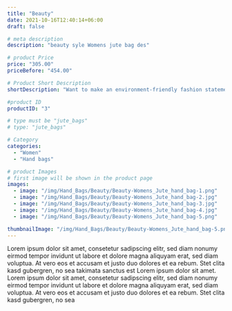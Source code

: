 ```yaml
---
title: "Beauty"
date: 2021-10-16T12:40:14+06:00
draft: false

# meta description
description: "beauty syle Womens jute bag des"

# product Price
price: "305.00"
priceBefore: "454.00"

# Product Short Description
shortDescription: "Want to make an environment-friendly fashion statement among your peer group? Flaunt your versatility with this striking red beauty."

#product ID
productID: "3"

# type must be "jute_bags"
# type: "jute_bags"

# Category
categories:
  - "Women"
  - "Hand bags"

# product Images
# first image will be shown in the product page
images:
  - image: "/img/Hand_Bags/Beauty/Beauty-Womens_Jute_hand_bag-1.png"
  - image: "/img/Hand_Bags/Beauty/Beauty-Womens_Jute_hand_bag-2.jpg"
  - image: "/img/Hand_Bags/Beauty/Beauty-Womens_Jute_hand_bag-3.jpg"
  - image: "/img/Hand_Bags/Beauty/Beauty-Womens_Jute_hand_bag-4.jpg"
  - image: "/img/Hand_Bags/Beauty/Beauty-Womens_Jute_hand_bag-5.png"

thumbnailImage: "/img/Hand_Bags/Beauty/Beauty-Womens_Jute_hand_bag-5.png"
---
```


Lorem ipsum dolor sit amet, consetetur sadipscing elitr, sed diam nonumy eirmod tempor invidunt ut labore et dolore magna aliquyam erat, sed diam voluptua. At vero eos et accusam et justo duo dolores et ea rebum. Stet clita kasd gubergren, no sea takimata sanctus est Lorem ipsum dolor sit amet. Lorem ipsum dolor sit amet, consetetur sadipscing elitr, sed diam nonumy eirmod tempor invidunt ut labore et dolore magna aliquyam erat, sed diam voluptua. At vero eos et accusam et justo duo dolores et ea rebum. Stet clita kasd gubergren, no sea
